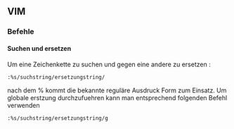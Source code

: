 ## VIM
### Befehle

#### Suchen und ersetzen

Um eine Zeichenkette zu suchen und gegen eine andere zu ersetzen :

```
:%s/suchstring/ersetzungstring/
```

nach dem % kommt die bekannte reguläre Ausdruck Form zum Einsatz.
Um globale erstzung durchzufuehren kann man entsprechend folgenden Befehl verwenden

```
:%s/suchstring/ersetzungstring/g
```
